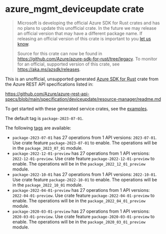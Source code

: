 # azure_mgmt_deviceupdate crate

> Microsoft is developing the official Azure SDK for Rust crates and has no plans to update this unofficial crate.
> In the future we may release an official version that may have a different package name.
> If releasing an official version of this crate is important to you [let us know](https://github.com/Azure/azure-sdk-for-rust/issues/new/choose).
>
> Source for this crate can now be found in <https://github.com/Azure/azure-sdk-for-rust/tree/legacy>.
> To monitor for an official, supported version of this crate, see <https://aka.ms/azsdk/releases>.

This is an unofficial, unsupported generated [Azure SDK for Rust](https://github.com/Azure/azure-sdk-for-rust/tree/legacy) crate from the Azure REST API specifications listed in:

https://github.com/Azure/azure-rest-api-specs/blob/main/specification/deviceupdate/resource-manager/readme.md

To get started with these generated service crates, see the [examples](https://github.com/Azure/azure-sdk-for-rust/blob/legacy/services/README.md#examples).

The default tag is `package-2023-07-01`.

The following [tags](https://github.com/Azure/azure-sdk-for-rust/blob/legacy/services/tags.md) are available:

- `package-2023-07-01` has 27 operations from 1 API versions: `2023-07-01`. Use crate feature `package-2023-07-01` to enable. The operations will be in the `package_2023_07_01` module.
- `package-2022-12-01-preview` has 27 operations from 1 API versions: `2022-12-01-preview`. Use crate feature `package-2022-12-01-preview` to enable. The operations will be in the `package_2022_12_01_preview` module.
- `package-2022-10-01` has 27 operations from 1 API versions: `2022-10-01`. Use crate feature `package-2022-10-01` to enable. The operations will be in the `package_2022_10_01` module.
- `package-2022-04-01-preview` has 27 operations from 1 API versions: `2022-04-01-preview`. Use crate feature `package-2022-04-01-preview` to enable. The operations will be in the `package_2022_04_01_preview` module.
- `package-2020-03-01-preview` has 27 operations from 1 API versions: `2020-03-01-preview`. Use crate feature `package-2020-03-01-preview` to enable. The operations will be in the `package_2020_03_01_preview` module.